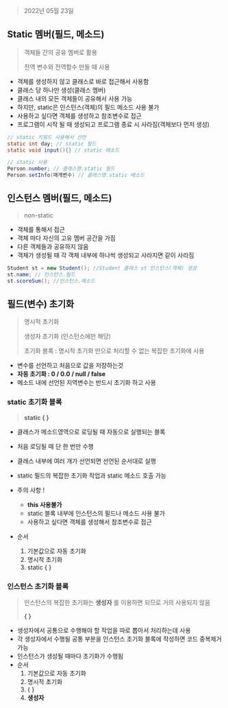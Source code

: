 > 2022년 05월 23일



## Static 멤버(필드, 메소드)

> 객체들 간의 공유 멤버로 활용
>
> 전역 변수와 전역함수 만들 때 사용

- 객체를 생성하지 않고 클래스로 바로 접근해서 사용함
- 클래스 당 하나만 생성(클래스 멤버)
- 클래스 내의 모든 객체들이 공유해서 사용 가능
- 하지만, static은 인스턴스(객체)의 필드 메소드 사용 불가
- 사용하고 싶다면 객체를 생성하고 참조변수로 접근
- 프로그램이 시작 될 때 생성되고 프로그램 종료 시 사라짐(객체보다 먼저 생성)

```java
// static 키워드 사용해서 선언
static int day; // static 필드
static void input(){} // static 메소드

// static 사용
Person.number; // 클래스명.static 필드
Person.setInfo(매개변수) // 클래스명.static 메소드
```



## 인스턴스 멤버(필드, 메소드)

> non-static

- 객체를 통해서 접근
- 객체 마다 자신의 고유 멤버 공간을 가짐
- 다른 객체들과 공유하지 않음
- 객체가 생성될 때 각 객체 내부에 하나씩 생성되고 사라지면 같이 사라짐

```java
Student st = new Student(); //Student 클래스 st 인스턴스(객체) 생성
st.name; // 인스턴스.필드
st.scoreSum(); //인스턴스.메소드
```



## 필드(변수) 초기화

> 명시적 초기화
>
> 생성자 초기화 (인스턴스에만 해당)
>
> 초기화 블록 : 명시적 초기화 만으로 처리할 수 없는 복잡한 초기화에 사용

- 변수를 선언하고 처음으로 값을 저장하는것 
- **자동 초기화 : 0 / 0.0 / null / false**
- 메소드 내에 선언된 지역변수는 반드시 초기화 하고 사용



 ### static 초기화 블록

> **static { }**

- 클래스가 메소드영역으로 로딩될 때 자동으로 실행되는 블록
- 처음 로딩될 때 단 한 번만 수행
- 클래스 내부에 여러 개가 선언되면 선언된 순서대로 실행
- static 필드의 복잡한 초기화 작업과 static 메소드 호출 가능
- 주의 사항 !

  - **this 사용불가**
  - static 블록 내부에 인스턴스의 필드나 메소드 사용 불가
  - 사용하고 싶다면 객체를 생성해서 참조변수로 접근

- 순서
  1. 기본값으로 자동 초기화
  2. 명시적 초기화
  3. static { }



### 인스턴스 초기화 블록

> 인스턴스의 복잡한 초기화는 **생성자** 를 이용하면 되므로 거의 사용되지 않음
>
> **{ }**

- 생성자에서 공통으로 수행해야 할 작업을 따로 뽑아서 처리하는데 사용
- 각 생성자에서 수행될 공통 부분을 인스턴스 초기화 블록에 작성하면 코드 중복제거 가능
- 인스턴스가 생성될 때마다 초기화가 수행됨
- 순서
  1. 기본값으로 자동 초기화
  2. 명시적 초기화
  3. { }
  4. **생성자** 